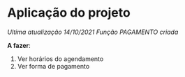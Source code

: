 
# Aplicação do projeto


<i>Ultima atualização 14/10/2021</i>
<i>Função PAGAMENTO criada</i>

<b>A fazer</b>:

1. Ver horários do agendamento<br>
2. Ver forma de pagamento<br>
